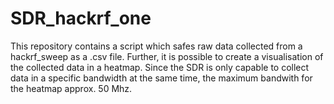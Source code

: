 # SDR_hackrf_one
This repository contains a script which safes raw data collected from a hackrf_sweep as a .csv file. Further, it is possible to create a visualisation of the collected data in a heatmap. Since the SDR is only capable to collect data in a specific bandwidth at the same time, the maximum bandwith for the heatmap approx. 50 Mhz. 
